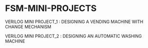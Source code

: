 # FSM-MINI-PROJECTS

VERILOG MINI PROJECT_1 : DESIGNING A VENDING MACHINE WITH CHANGE MECHANISM

VERILOG MINI PROJECT_2 : DESIGNING AN AUTOMATIC WASHING MACHINE 
